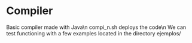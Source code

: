 # Compiler
Basic compiler made with Java\n
compi_n.sh deploys the code\n
We can test functioning with a few examples located in the directory ejemplos/
